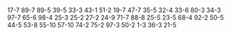 17-7
89-7
89-5 
39-5
33-3
43-1
51-2
19-7
47-7
35-5
32-4
33-6
80-3
34-3
97-7
65-6
98-4
25-3
25-2
27-2
24-9
71-7
88-8
25-5
23-5
68-4
92-2
50-5
44-5
53-8
55-10
57-10
74-2
75-2
97-3
50-2
1-3
36-3
21-5

